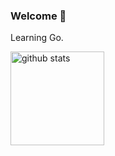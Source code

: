 ### Welcome 👋

Learning Go.

<p align="left"> 
  <img alt="github stats" height="150px" src="https://github-readme-stats.vercel.app/api?username=git-shochann&show_icons=true&theme=github_dark" />
</p>
